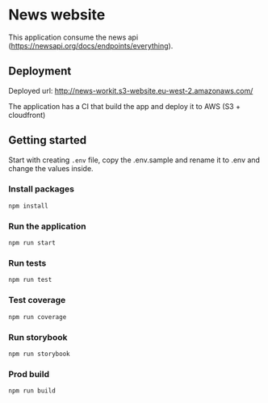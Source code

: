 # News website

This application consume the news api (https://newsapi.org/docs/endpoints/everything).

## Deployment

Deployed url: <a href="http://news-workit.s3-website.eu-west-2.amazonaws.com/">http://news-workit.s3-website.eu-west-2.amazonaws.com/</a>

The application has a CI that build the app and deploy it to AWS (S3 + cloudfront)

## Getting started

Start with creating `.env` file, copy the .env.sample and rename it to .env and change the values inside.

### Install packages

`npm install`

### Run the application

`npm run start`

### Run tests

`npm run test`

### Test coverage

`npm run coverage`

### Run storybook

`npm run storybook`

### Prod build

`npm run build`

